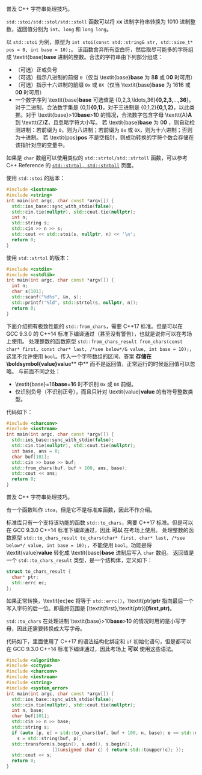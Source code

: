 普及 C++ 字符串处理技巧。

`std::stoi/std::stol/std::stoll` 函数可以将 x**x** 进制字符串转换为 10**1**0 进制整数，返回值分别为 `int`、`long` 和 `long long`。

以 `std::stoi` 为例，原型为 `int stoi(const std::string& str, std::size_t* pos = 0, int base = 10);`。
该函数舍弃所有空白符，然后取尽可能多的字符组成 \textit{base}**base** 进制的整数。合法的字符串由下列部分组成：

* （可选）正或负号
* （可选）指示八进制的前缀 `0`（仅当 \textit{base}**base** 为 8**8** 或 0**0** 时可用）
* （可选）指示十六进制的前缀 `0x` 或 `0X`（仅当 \textit{base}**base** 为 16**1**6 或 0**0** 时可用）
* 一个数字序列
  \textit{base}**base** 可选值是 \{0,2,3,\ldots,36\}**{**0**,**2**,**3**,**…**,**3**6**}。对于二进制，合法数字集是 \{0,1\}**{**0**,**1**}**，对于三进制是 \{0,1,2\}**{**0**,**1**,**2**}**，以此类推。对于 \textit{base}>10**base**>**1**0 的情况，合法数字包含字母 \texttt{A}**A** 到 \texttt{Z}**Z**，且忽略字符大小写。
  若 \textit{base}**base** 为 0**0** ，则自动检测进制：若前缀为 `0`，则为八进制；若前缀为 `0x` 或 `0X`，则为十六进制；否则为十进制。
  若 \textit{pos}**pos** 不是空指针，则成功转换的字符个数会存储在该指针对应的变量中。

如果是 `char` 数组可以使用类似的 `std::strtol/std::strtoll` 函数，可以参考 C++ Reference 的 [`std::strtol, std::strtoll`](https://zh.cppreference.com/w/cpp/string/byte/strtol) 页面。

使用 `std::stoi` 的版本：

```cpp
#include <iostream>
#include <string>
int main(int argc, char const *argv[]) {
  std::ios_base::sync_with_stdio(false);
  std::cin.tie(nullptr), std::cout.tie(nullptr);
  int n;
  std::string s;
  std::cin >> n >> s;
  std::cout << std::stoi(s, nullptr, n) << '\n';
  return 0;
}
```

使用 `std::strtol` 的版本：

```cpp
#include <cstdio>
#include <cstdlib>
int main(int argc, char const *argv[]) {
  int n;
  char s[101];
  std::scanf("%d%s", &n, s);
  std::printf("%ld", std::strtol(s, nullptr, n));
  return 0;
}
```

下面介绍拥有极致性能的 `std::from_chars`，需要 C++17 标准。但是可以在 GCC 9.3.0 的 C++14 标准下编译通过（甚至没有警告），也就是说你可以在考场上使用。
处理整数的函数原型 `std::from_chars_result from_chars(const char* first, const char* last, /*see below*/& value, int base = 10);`，这里不允许使用 `bool`。传入一个字符数组的区间，答案 **存储在 \boldsymbol{value}**v**a**l**u**e** 中** 而不是返回值，正常运行的时候返回值可以忽略。
与前面不同之处：

* \textit{base}=16**base**=**1**6 时不识别 `0x` 或 `0X` 前缀。
* 仅识别负号（不识别正号），而且只针对 \textit{value}**value** 的有符号整数类型。

代码如下：

```cpp
#include <charconv>
#include <iostream>
int main(int argc, char const *argv[]) {
  std::ios_base::sync_with_stdio(false);
  std::cin.tie(nullptr), std::cout.tie(nullptr);
  int base, ans = 0;
  char buf[101];
  std::cin >> base >> buf;
  std::from_chars(buf, buf + 100, ans, base);
  std::cout << ans;
  return 0;
}
```


普及 C++ 字符串处理技巧。

有一个函数叫作 `itoa`，但是它不是标准库函数，因此不作介绍。

标准库只有一个支持该功能的函数 `std::to_chars`，需要 C++17 标准。但是可以在 GCC 9.3.0 C++14 标准下编译通过，因此 **可以** 在考场上使用。
处理整数的函数原型 `std::to_chars_result to_chars(char* first, char* last, /*see below*/ value, int base = 10);`，不能使用 `bool`。功能是将 \textit{value}**value** 转化成 \textit{base}**base** 进制后写入 `char` 数组。
返回值是一个 `std::to_chars_result` 类型，是一个结构体，定义如下：

```cpp
struct to_chars_result {
  char* ptr;
  std::errc ec;
};
```

如果正常转换，\textit{ec}**ec** 将等于 `std::errc()`，\textit{ptr}**ptr** 指向最后一个写入字符的后一位。即最终范围是 [\textit{first},\textit{ptr})**[**first**,**ptr**)**。

`std::to_chars` 在处理进制 \textit{base}>10**base**>**1**0 的情况时用的是小写字母，因此还需要转换成大写字母。

代码如下，里面使用了 C++17 的语法结构化绑定和 `if` 初始化语句，但是都可以在 GCC 9.3.0 C++14 标准下编译通过，因此考场上 **可以** 使用这些语法。

```cpp
#include <algorithm>
#include <cctype>
#include <charconv>
#include <iostream>
#include <string>
#include <system_error>
int main(int argc, char const *argv[]) {
  std::ios_base::sync_with_stdio(false);
  std::cin.tie(nullptr), std::cout.tie(nullptr);
  int n, base;
  char buf[101];
  std::cin >> n >> base;
  std::string s;
  if (auto [p, e] = std::to_chars(buf, buf + 100, n, base); e == std::errc())
    s = std::string(buf, p);
  std::transform(s.begin(), s.end(), s.begin(),
                 [](unsigned char c) { return std::toupper(c); });
  std::cout << s;
  return 0;
}
```

